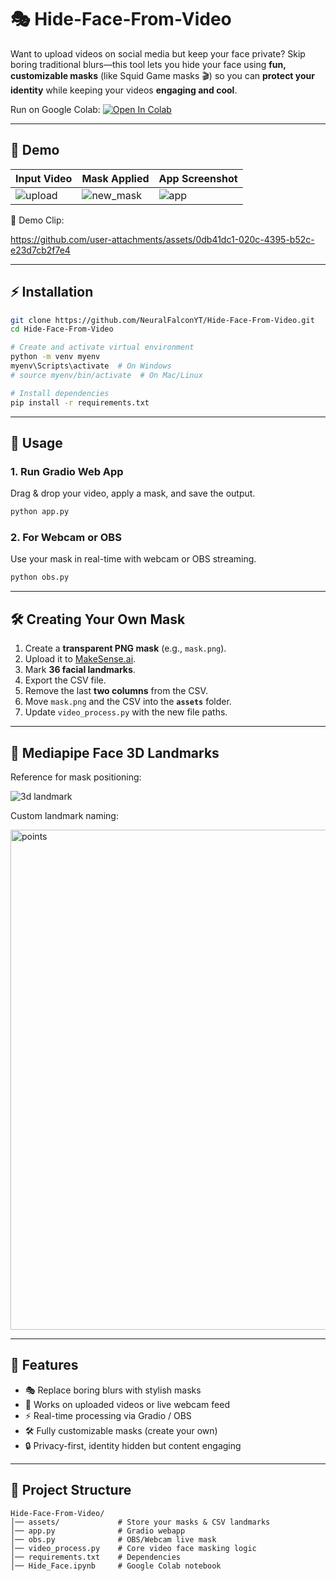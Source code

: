 # 🎭 Hide-Face-From-Video

Want to upload videos on social media but keep your face private?
Skip boring traditional blurs—this tool lets you hide your face using **fun, customizable masks** (like Squid Game masks 🎬) so you can **protect your identity** while keeping your videos **engaging and cool**.

Run on Google Colab:
[![Open In Colab](https://colab.research.google.com/assets/colab-badge.svg)](https://colab.research.google.com/github/NeuralFalconYT/Hide-Face-From-Video/blob/main/Hide_Face.ipynb)

---

## 📸 Demo

| Input Video                                                                                | Mask Applied                                                                                  | App Screenshot                                                                          |
| ------------------------------------------------------------------------------------------ | --------------------------------------------------------------------------------------------- | --------------------------------------------------------------------------------------- |
| ![upload](https://github.com/user-attachments/assets/10218406-35e4-4223-8033-5a6efc81f304) | ![new\_mask](https://github.com/user-attachments/assets/84a8a9c5-114d-4411-bc2d-5f9752423976) | ![app](https://github.com/user-attachments/assets/b7878f76-e175-4b6e-b9de-ea3323f32c9c) |

🎥 Demo Clip:

https://github.com/user-attachments/assets/0db41dc1-020c-4395-b52c-e23d7cb2f7e4


---

## ⚡ Installation

```bash
git clone https://github.com/NeuralFalconYT/Hide-Face-From-Video.git
cd Hide-Face-From-Video

# Create and activate virtual environment
python -m venv myenv
myenv\Scripts\activate  # On Windows
# source myenv/bin/activate  # On Mac/Linux

# Install dependencies
pip install -r requirements.txt
```

---

## 🚀 Usage

### 1. Run Gradio Web App

Drag & drop your video, apply a mask, and save the output.

```bash
python app.py
```

### 2. For Webcam or OBS

Use your mask in real-time with webcam or OBS streaming.

```bash
python obs.py
```

---

## 🛠️ Creating Your Own Mask

1. Create a **transparent PNG mask** (e.g., `mask.png`).
2. Upload it to [MakeSense.ai](https://www.makesense.ai/).
3. Mark **36 facial landmarks**.
4. Export the CSV file.
5. Remove the last **two columns** from the CSV.
6. Move `mask.png` and the CSV into the **`assets`** folder.
7. Update `video_process.py` with the new file paths.

---

## 🧠 Mediapipe Face 3D Landmarks

Reference for mask positioning:

![3d landmark](https://github.com/user-attachments/assets/bed9f9d6-6269-457e-a2a4-923b256a179d)

Custom landmark naming:

<img width="620" height="800" alt="points" src="https://github.com/user-attachments/assets/0e5710d2-de7d-4d91-95d7-7aa77f598544" />

---

## 🌟 Features

* 🎭 Replace boring blurs with stylish masks
* 🎥 Works on uploaded videos or live webcam feed
* ⚡ Real-time processing via Gradio / OBS
* 🛠️ Fully customizable masks (create your own)
* 🔒 Privacy-first, identity hidden but content engaging

---

## 📂 Project Structure

```
Hide-Face-From-Video/
│── assets/             # Store your masks & CSV landmarks
│── app.py              # Gradio webapp
│── obs.py              # OBS/Webcam live mask
│── video_process.py    # Core video face masking logic
│── requirements.txt    # Dependencies
│── Hide_Face.ipynb     # Google Colab notebook
```


